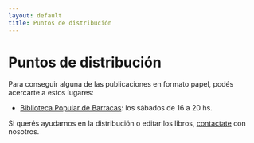 ```yaml
---
layout: default
title: Puntos de distribución
---
```


# Puntos de distribución

Para conseguir alguna de las publicaciones en formato papel, podés
acercarte a estos lugares:

* [Biblioteca Popular de Barracas][0]: los sábados de 16 a 20 hs.

Si querés ayudarnos en la distribución o editar los libros,
[contactate][1] con nosotros.

[0]: http://www.bibliobarracas.com.ar "Biblioteca Popular de Barracas"
[1]: index.html#contacto
